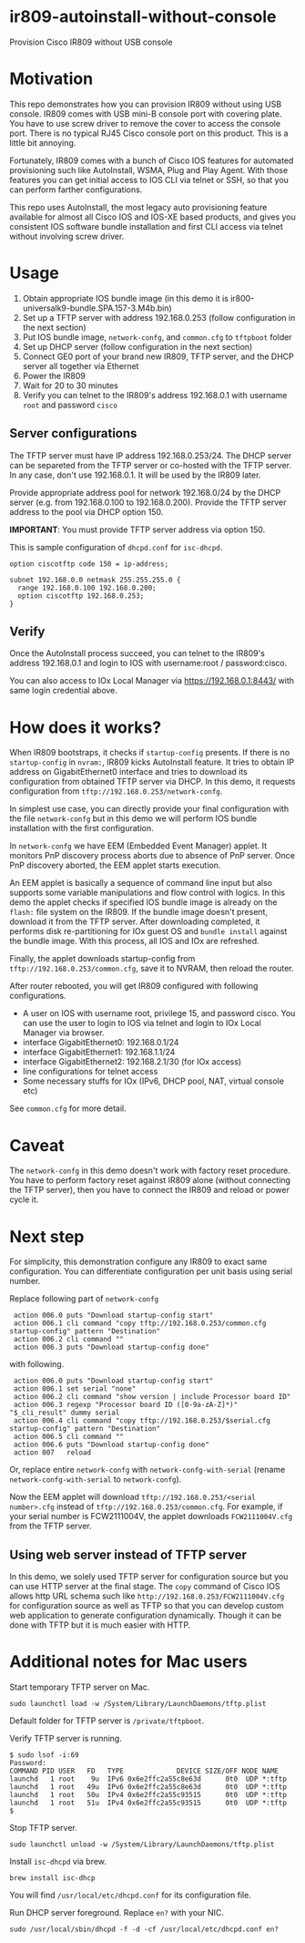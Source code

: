 # ir809-autoinstall-without-console
Provision Cisco IR809 without USB console

# Motivation

This repo demonstrates how you can provision IR809 without using USB console.
IR809 comes with USB mini-B console port with covering plate.  You have to
use screw driver to remove the cover to access the console port.  There is
no typical RJ45 Cisco console port on this product.  This is a little bit
annoying.

Fortunately, IR809 comes with a bunch of Cisco IOS features for automated
provisioning such like AutoInstall, WSMA, Plug and Play Agent.  With those
features you can get initial access to IOS CLI via telnet or SSH, so that
you can perform farther configurations.

This repo uses AutoInstall, the most legacy auto provisioning feature
available for almost all Cisco IOS and IOS-XE based products, and gives
you consistent IOS software bundle installation and first CLI access via
telnet without involving screw driver.

# Usage

1. Obtain appropriate IOS bundle image (in this demo it is
   ir800-universalk9-bundle.SPA.157-3.M4b.bin)
1. Set up a TFTP server with address 192.168.0.253 (follow configuration in
   the next section)
1. Put IOS bundle image, `network-confg`, and `common.cfg` to `tftpboot`
   folder
1. Set up DHCP server (follow configuration in the next section)
1. Connect GE0 port of your brand new IR809, TFTP server, and the DHCP
   server all together via Ethernet
1. Power the IR809
1. Wait for 20 to 30 minutes
1. Verify you can telnet to the IR809's address 192.168.0.1 with username
   `root` and password `cisco`

## Server configurations

The TFTP server must have IP address 192.168.0.253/24.  The DHCP server
can be separeted from the TFTP server or co-hosted with the TFTP server.
In any case, don't use 192.168.0.1.  It will be used by the IR809 later.

Provide appropriate address pool for network 192.168.0/24 by the DHCP server
(e.g. from 192.168.0.100 to 192.168.0.200).  Provide the TFTP server address
to the pool via DHCP option 150.

**IMPORTANT**: You must provide TFTP server address via option 150.

This is sample configuration of `dhcpd.conf` for `isc-dhcpd`.

```
option ciscotftp code 150 = ip-address;

subnet 192.168.0.0 netmask 255.255.255.0 {
  range 192.168.0.100 192.168.0.200;
  option ciscotftp 192.168.0.253;
}
```

## Verify

Once the AutoInstall process succeed, you can telnet to the IR809's address
192.168.0.1 and login to IOS with username:root / password:cisco.

You can also access to IOx Local Manager via https://192.168.0.1:8443/ with
same login credential above.

# How does it works?

When IR809 bootstraps, it checks if `startup-config` presents.  If there is
no `startup-config` in `nvram:`, IR809 kicks AutoInstall feature.  It tries
to obtain IP address on GigabitEthernet0 interface and tries to download
its configuration from obtained TFTP server via DHCP.  In this demo, it
requests configuration from `tftp://192.168.0.253/network-confg`.

In simplest use case, you can directly provide your final configuration with
the file `network-confg` but in this demo we will perform IOS bundle
installation with the first configuration.

In `network-confg` we have EEM (Embedded Event Manager) applet.  It monitors
PnP discovery process aborts due to absence of PnP server.  Once PnP
discovery aborted, the EEM applet starts execution.

An EEM applet is basically a sequence of command line input but also supports
some variable manipulations and flow control with logics.  In this demo the
applet checks if specified IOS bundle image is already on the `flash:` file
system on the IR809.  If the bundle image doesn't present, download it from
the TFTP server.  After downloading completed, it performs disk
re-partitioning for IOx guest OS and `bundle install` against the bundle
image.  With this process, all IOS and IOx are refreshed.

Finally, the applet downloads startup-config from
`tftp://192.168.0.253/common.cfg`, save it to NVRAM, then reload the router.

After router rebooted, you will get IR809 configured with following
configurations.

- A user on IOS with username root, privilege 15, and password cisco.
  You can use the user to login to IOS via telnet and login to IOx Local
  Manager via browser.
- interface GigabitEthernet0:  192.168.0.1/24
- interface GigabitEthernet1:  192.168.1.1/24
- interface GigabitEthernet2:  192.168.2.1/30 (for IOx access)
- line configurations for telnet access
- Some necessary stuffs for IOx (IPv6, DHCP pool, NAT, virtual console etc)

See `common.cfg` for more detail.

# Caveat

The `network-confg` in this demo doesn't work with factory reset procedure.
You have to perform factory reset against IR809 alone (without connecting
the TFTP server), then you have to connect the IR809 and reload or power
cycle it.

# Next step

For simplicity, this demonstration configure any IR809 to exact same
configuration.  You can differentiate configuration per unit basis using
serial number.

Replace following part of `network-confg`

```
 action 006.0 puts "Download startup-config start"
 action 006.1 cli command "copy tftp://192.168.0.253/common.cfg startup-config" pattern "Destination"
 action 006.2 cli command ""
 action 006.3 puts "Download startup-config done"
```

with following.

```
 action 006.0 puts "Download startup-config start"
 action 006.1 set serial "none"
 action 006.2 cli command "show version | include Processor board ID"
 action 006.3 regexp "Processor board ID ([0-9a-zA-Z]*)" "$_cli_result" dummy serial
 action 006.4 cli command "copy tftp://192.168.0.253/$serial.cfg startup-config" pattern "Destination"
 action 006.5 cli command ""
 action 006.6 puts "Download startup-config done"
 action 007   reload
```

Or, replace entire `network-confg` with `network-confg-with-serial`
(rename `network-confg-with-serial` to `network-confg`).

Now the EEM applet will download `tftp://192.168.0.253/<serial number>.cfg`
instead of `tftp://192.168.0.253/common.cfg`.  For example, if your serial
number is FCW2111004V, the applet downloads `FCW2111004V.cfg` from the
TFTP server.

## Using web server instead of TFTP server

In this demo, we solely used TFTP server for configuration source but you
can use HTTP server at the final stage.  The `copy` command of Cisco IOS
allows http URL schema such like `http://192.168.0.253/FCW2111004V.cfg`
for configuration source as well as TFTP so that you can develop custom
web application to generate configuration dynamically.  Though it can be done
with TFTP but it is much easier with HTTP.

# Additional notes for Mac users

Start temporary TFTP server on Mac.

```console
sudo launchctl load -w /System/Library/LaunchDaemons/tftp.plist
```

Default folder for TFTP server is `/private/tftpboot`.

Verify TFTP server is running.

```shell-session
$ sudo lsof -i:69
Password:
COMMAND PID USER   FD   TYPE             DEVICE SIZE/OFF NODE NAME
launchd   1 root    9u  IPv6 0x6e2ffc2a55c8e63d      0t0  UDP *:tftp
launchd   1 root   49u  IPv6 0x6e2ffc2a55c8e63d      0t0  UDP *:tftp
launchd   1 root   50u  IPv4 0x6e2ffc2a55c93515      0t0  UDP *:tftp
launchd   1 root   51u  IPv4 0x6e2ffc2a55c93515      0t0  UDP *:tftp
$
```

Stop TFTP server.

```console
sudo launchctl unload -w /System/Library/LaunchDaemons/tftp.plist
```

Install `isc-dhcpd` via brew.

```console
brew install isc-dhcp
```

You will find `/usr/local/etc/dhcpd.conf` for its configuration file.

Run DHCP server foreground.  Replace `en?` with your NIC.

```console
sudo /usr/local/sbin/dhcpd -f -d -cf /usr/local/etc/dhcpd.conf en?
```
